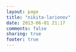 ```yaml
---
layout: page
title: "nikita-larionov"
date: 2013-06-01 21:17
comments: false
sharing: true
footer: true
---
```


<script src="//about.me/embed/vonoiral?image=0&amp;name=0&amp;headline=0&amp;style=site"></script>
